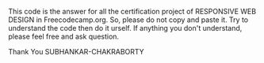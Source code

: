 This code is the answer for all the certification project of RESPONSIVE WEB DESIGN in Freecodecamp.org. So, please do not copy and paste it. Try to understand the code then do it urself. If anything you don't understand, please feel free and ask question.


Thank You
SUBHANKAR-CHAKRABORTY 
